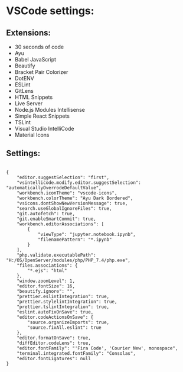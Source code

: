 # VSCode settings:

## Extensions:
- 30 seconds of code
- Ayu
- Babel JavaScript
- Beautify
- Bracket Pair Colorizer
- DotENV
- ESLint
- GitLens
- HTML Snippets
- Live Server
- Node.js Modules Intellisense
- Simple React Snippets
- TSLint
- Visual Studio IntelliCode
- Material Icons

## Settings:

```

{
    "editor.suggestSelection": "first",
    "vsintellicode.modify.editor.suggestSelection": "automaticallyOverrodeDefaultValue",
    "workbench.iconTheme": "vscode-icons",
    "workbench.colorTheme": "Ayu Dark Bordered",
    "vsicons.dontShowNewVersionMessage": true,
    "search.useGlobalIgnoreFiles": true,
    "git.autofetch": true,
    "git.enableSmartCommit": true,
    "workbench.editorAssociations": [
        {
            "viewType": "jupyter.notebook.ipynb",
            "filenamePattern": "*.ipynb"
        }
    ],
    "php.validate.executablePath": "H:/OS/OpenServer/modules/php/PHP_7.4/php.exe",
    "files.associations": {
        "*.ejs": "html"
    },
    "window.zoomLevel": 1,
    "editor.fontSize": 16,
    "beautify.ignore": "",
    "prettier.eslintIntegration": true,
    "prettier.stylelintIntegration": true,
    "prettier.tslintIntegration": true,
    "eslint.autoFixOnSave": true,
    "editor.codeActionsOnSave": {
        "source.organizeImports": true,
        "source.fixAll.eslint": true
    },
    "editor.formatOnSave": true,
    "diffEditor.codeLens": true,
    "editor.fontFamily": "'Fira Code', 'Courier New', monospace",
    "terminal.integrated.fontFamily": "Consolas",
    "editor.fontLigatures": null
}

```
